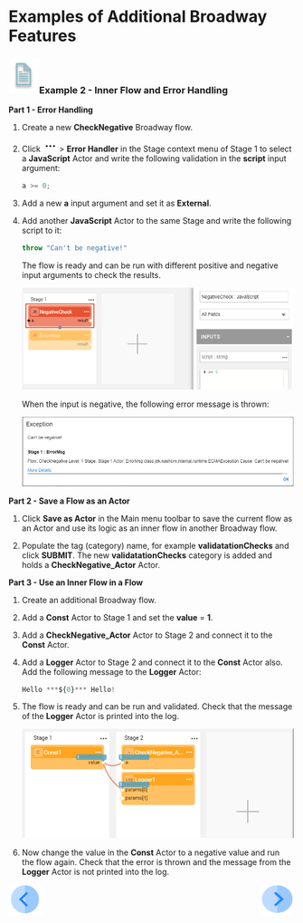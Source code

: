 # Examples of Additional Broadway Features

### ![info](/academy/images/example.png)Example 2 - Inner Flow and Error Handling

**Part 1 - Error Handling**

1. Create a new **CheckNegative** Broadway flow.

2. Click ![dots](images/three_dots_icon.png)> **Error Handler** in the Stage context menu of Stage 1 to select a **JavaScript** Actor and write the following validation in the **script** input argument:

   ~~~javascript
   a >= 0;
   ~~~

3. Add a new **a** input argument and set it as **External**.

4. Add another **JavaScript** Actor to the same Stage and write the following script to it:

   ~~~javascript
   throw "Can't be negative!"
   ~~~

   The flow is ready and can be run with different positive and negative input arguments to check the results. 

   ![image](images/16_ex1.PNG)

   When the input is negative, the following error message is thrown:

   ![image](images/16_ex2.PNG)

**Part 2 - Save a Flow as an Actor**

1. Click **Save as Actor** in the Main menu toolbar to save the current flow as an Actor and use its logic as an inner flow in another Broadway flow.

2. Populate the tag (category) name, for example **validatationChecks** and click **SUBMIT**. The new **validatationChecks** category is added and holds a **CheckNegative_Actor** Actor.

**Part 3 - Use an Inner Flow in a Flow**

1. Create an additional Broadway flow.

2. Add a **Const** Actor to Stage 1 and set the **value** = **1**. 

3. Add a **CheckNegative_Actor** Actor to Stage 2 and connect it to the **Const** Actor.

4. Add a **Logger** Actor to Stage 2 and connect it to the **Const** Actor also. Add the following message to the **Logger** Actor:

   ~~~javascript
   Hello ***${0}*** Hello!
   ~~~

5. The flow is ready and can be run and validated. Check that the message of the **Logger** Actor is printed into the log.

   ![image](images/16_ex3.PNG)

6. Now change the value in the **Const** Actor to a negative value and run the flow again. Check that the error is thrown and the message from the **Logger** Actor is not printed into the log.

[![Previous](/articles/images/Previous.png)](15_broadway_addl_features_ex1.md)[<img align="right" width="60" height="54" src="/articles/images/Next.png">](17_broadway_addl_features_ex3.md)


